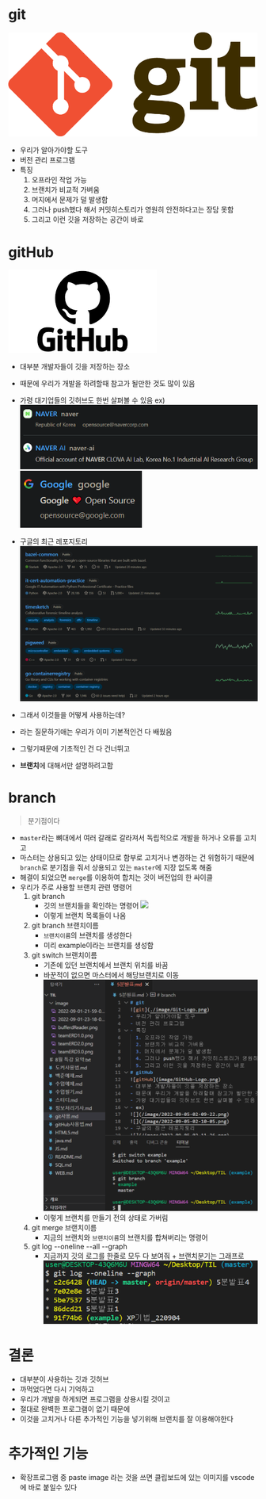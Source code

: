 # git
![git](./image/Git-Logo.png)
- 우리가 알아가야할 도구
- 버전 관리 프로그램
- 특징
  1. 오프라인 작업 가능
  2. 브랜치가 비교적 가벼움
  3. 머지에서 문제가 덜 발생함
  4. 그러나 push했다 해서 커밋히스토리가 영원히 안전하다고는 장담 못함
  5. 그리고 이런 깃을 저장하는 공간이 바로
# gitHub
![gitHub](image/GitHub-Logo.png)
- 대부분 개발자들이 깃을 저장하는 장소
- 때문에 우리가 개발을 하려할때 참고가 될만한 것도 많이 있음
- 가령 대기업들의 깃허브도 한번 살펴볼 수 있음
ex)
![](/image/2022-09-05-02-09-22.png)
![](/image/2022-09-05-02-10-05.png)
- 구글의 최근 레포지토리
![](/image/2022-09-05-02-11-26.png)

- 그래서 이것들을 어떻게 사용하는데?
- 라는 질문하기애는 우리가 이미 기본적인건 다 배웠음
- 그렇기때문에 기초적인 건 다 건너뛰고
- **브랜치**에 대해서만 설명하려고함
# branch
> 분기점이다

- `master`라는 뼈대에서 여러 갈래로 갈라져서 독립적으로 개발을 하거나 오류를 고치고
- 마스터는 상용되고 있는 상태이므로 함부로 고치거나 변경하는 건 위험하기 때문에 `branch`로 분기점을 줘서 상용되고 있는 `master`에 지장 없도록 해줌
- 해결이 되었으면 `merge`를 이용하여 합치는 것이 버전업의 한 싸이클
- 우리가 주로 사용할 브랜치 관련 명령어
    1. git branch
       - 깃의 브랜치들을 확인하는 명령어
   ![](2022-09-05-02-30-17.png)
       - 이렇게 브랜치 목록들이 나옴
    2. git branch 브랜치이름
       - `브랜치이름`의 브랜치를 생성한다
       - 미리 example이라는 브랜치를 생성함
    3. git switch 브랜치이름
       - 기존에 있던 브랜치에서 브랜치 위치를 바꿈
       - 바꾼적이 없으면 마스터에서 해당브랜치로 이동 
  ![](/image/2022-09-05-02-37-04.png)
       - 이렇게 브랜치를 만들기 전의 상태로 가버림
    4. git merge 브랜치이름
       - 지금의 브랜치와 `브랜치이름`의 브랜치를 합쳐버리는 명령어
    5. git log --oneline --all --graph
       - 지금까지 깃의 로그를 한줄로 모두 다 보여줘 + 브랜치분기는 그래프로
    ![](/image/2022-09-05-02-50-09.png)
# 결론
- 대부분이 사용하는 깃과 깃허브
- 까먹었다면 다시 기억하고
- 우리가 개발을 하게되면 프로그램을 상용시킬 것이고 
- 절대로 완벽한 프로그램이 없기 때문에
- 이것을 고치거나 다른 추가적인 기능을 넣기위해 브랜치를 잘 이용해야한다


# 추가적인 기능
- 확장프로그램 중 paste image 라는 것을 쓰면 클립보드에 있는 이미지를 vscode에 바로 붙일수 있다

     
